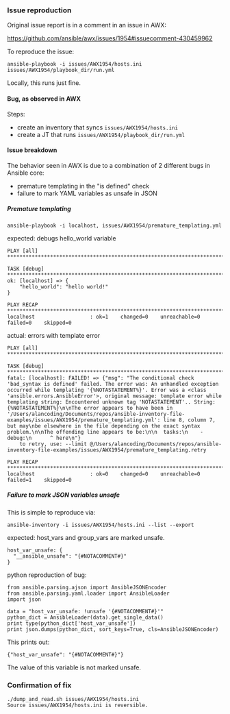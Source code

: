 ### Issue reproduction

Original issue report is in a comment in an issue in AWX:

https://github.com/ansible/awx/issues/1954#issuecomment-430459962

To reproduce the issue:

```
ansible-playbook -i issues/AWX1954/hosts.ini issues/AWX1954/playbook_dir/run.yml
```

Locally, this runs just fine.

#### Bug, as observed in AWX

Steps:

 - create an inventory that syncs `issues/AWX1954/hosts.ini`
 - create a JT that runs `issues/AWX1954/playbook_dir/run.yml`

#### Issue breakdown

The behavior seen in AWX is due to a combination of 2 different bugs
in Ansible core:

 - premature templating in the "is defined" check
 - failure to mark YAML variables as unsafe in JSON

##### Premature templating

```
ansible-playbook -i localhost, issues/AWX1954/premature_templating.yml
```

expected: debugs hello_world variable

```
PLAY [all] *****************************************************************************

TASK [debug] ***************************************************************************
ok: [localhost] => {
    "hello_world": "hello world!"
}

PLAY RECAP *****************************************************************************
localhost                  : ok=1    changed=0    unreachable=0    failed=0    skipped=0
```

actual: errors with template error

```
PLAY [all] *****************************************************************************

TASK [debug] ***************************************************************************
fatal: [localhost]: FAILED! => {"msg": "The conditional check 'bad_syntax is defined' failed. The error was: An unhandled exception occurred while templating '{%NOTASTATEMENT%}'. Error was a <class 'ansible.errors.AnsibleError'>, original message: template error while templating string: Encountered unknown tag 'NOTASTATEMENT'.. String: {%NOTASTATEMENT%}\n\nThe error appears to have been in '/Users/alancoding/Documents/repos/ansible-inventory-file-examples/issues/AWX1954/premature_templating.yml': line 8, column 7, but may\nbe elsewhere in the file depending on the exact syntax problem.\n\nThe offending line appears to be:\n\n  tasks:\n    - debug:\n      ^ here\n"}
	to retry, use: --limit @/Users/alancoding/Documents/repos/ansible-inventory-file-examples/issues/AWX1954/premature_templating.retry

PLAY RECAP *****************************************************************************
localhost                  : ok=0    changed=0    unreachable=0    failed=1    skipped=0
```

##### Failure to mark JSON variables unsafe

This is simple to reproduce via:

```
ansible-inventory -i issues/AWX1954/hosts.ini --list --export
```

expected: host_vars and group_vars are marked unsafe.

```
host_var_unsafe: {
  "__ansible_unsafe": "{#NOTACOMMENT#}"
}
```

python reproduction of bug:

```
from ansible.parsing.ajson import AnsibleJSONEncoder
from ansible.parsing.yaml.loader import AnsibleLoader
import json

data = "host_var_unsafe: !unsafe '{#NOTACOMMENT#}'"
python_dict = AnsibleLoader(data).get_single_data()
print type(python_dict['host_var_unsafe'])
print json.dumps(python_dict, sort_keys=True, cls=AnsibleJSONEncoder)
```

This prints out:

```
{"host_var_unsafe": "{#NOTACOMMENT#}"}
```

The value of this variable is not marked unsafe.

### Confirmation of fix

```
./dump_and_read.sh issues/AWX1954/hosts.ini
Source issues/AWX1954/hosts.ini is reversible.
```
